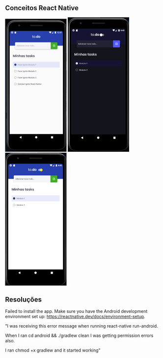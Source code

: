 ## Conceitos React Native

<img width="200px" src="./react-native-2021/desafios/1-conceitos-do-react-native-e-theme/1-conceitos-do-react-native.png" alt="Tela Desafio 1"/>
<img width="200px" src="./react-native-2021/desafios/1-conceitos-do-react-native-e-theme/1.2-desafio-theme-switch.png" alt="Tela Desafio 2"/>
<img width="200px" src="./react-native-2021/desafios/1-conceitos-do-react-native-e-theme/1.2-desafio-theme-switch-2.png" alt="Tela Desafio 2"/>

## Resoluções

Failed to install the app. Make sure you have the Android development environment set up: https://reactnative.dev/docs/environment-setup.

"I was receiving this error message when running react-native run-android.

When I ran cd android && ./gradlew clean I was getting permission errors also.

I ran chmod +x gradlew and it started working"
